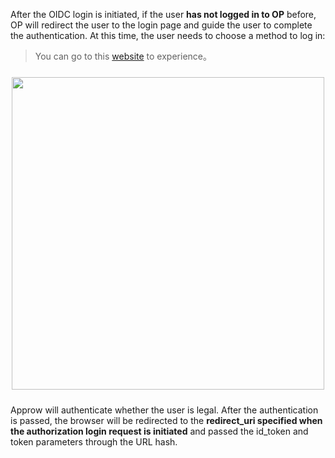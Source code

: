 <IntegrationDetailCard title="Redirect to Approw for authentication">

After the OIDC login is initiated, if the user **has not logged in to OP** before, OP will redirect the user to the login page and guide the user to complete the authentication. At this time, the user needs to choose a method to log in:

> You can go to this [website](https://sample-sso.approw.com/oidc/auth?client_id=5d70d0e991fdd597019df70d&scope=openid%20profile%20email%20phone&redirect_uri=https://sample.approw.com&state=456346&response_type=id_token%20token&nonce=14235) to experience。

<img src="https://cdn.approw.com/blog/20200927203336.png" width="500" style="margin: 24px auto; display: block;" />

Approw will authenticate whether the user is legal. After the authentication is passed, the browser will be redirected to the **redirect_uri specified when the authorization login request is initiated** and passed the id_token and token parameters through the URL hash.

</IntegrationDetailCard>

